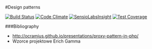 #Design patterns

[![Build Status](https://travis-ci.org/DawidMazurek/design-patterns.svg?branch=master)](https://travis-ci.org/DawidMazurek/design-patterns)
[![Code Climate](https://codeclimate.com/github/DawidMazurek/design-patterns/badges/gpa.svg)](https://codeclimate.com/github/DawidMazurek/design-patterns)
[![SensioLabsInsight](https://insight.sensiolabs.com/projects/05a21cab-7911-416e-b5e4-5371abc891fd/mini.png)](https://insight.sensiolabs.com/projects/05a21cab-7911-416e-b5e4-5371abc891fd)
[![Test Coverage](https://codeclimate.com/github/DawidMazurek/design-patterns/badges/coverage.svg)](https://codeclimate.com/github/DawidMazurek/design-patterns/coverage)

###Bibliography
* http://ocramius.github.io/presentations/proxy-pattern-in-php/
* Wzorce projektowe Erich Gamma
